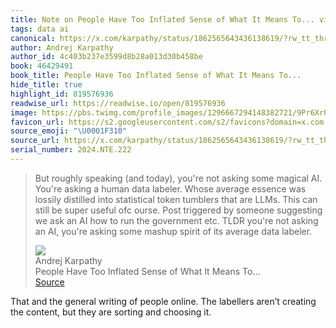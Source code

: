 ```yaml
---
title: Note on People Have Too Inflated Sense of What It Means To... via Andrej Karpathy
tags: data ai
canonical: https://x.com/karpathy/status/1862565643436138619/?rw_tt_thread=True
author: Andrej Karpathy
author_id: 4c403b237e3599d8b28a013d30b458be
book: 46429491
book_title: People Have Too Inflated Sense of What It Means To...
hide_title: true
highlight_id: 819576936
readwise_url: https://readwise.io/open/819576936
image: https://pbs.twimg.com/profile_images/1296667294148382721/9Pr6XrPB.jpg
favicon_url: https://s2.googleusercontent.com/s2/favicons?domain=x.com
source_emoji: "\U0001F310"
source_url: https://x.com/karpathy/status/1862565643436138619/?rw_tt_thread=True#:~:text=But%20roughly%20speaking,average%20data%20labeler.
serial_number: 2024.NTE.222
---
```

> But roughly speaking (and today), you're not asking some magical AI. You're asking a human data labeler. Whose average essence was lossily distilled into statistical token tumblers that are LLMs. This can still be super useful ofc ourse. Post triggered by someone suggesting we ask an AI how to run the government etc. TLDR you're not asking an AI, you're asking some mashup spirit of its average data labeler.
> <div class="quoteback-footer"><div class="quoteback-avatar"><img class="mini-favicon" src="https://s2.googleusercontent.com/s2/favicons?domain=x.com"></div><div class="quoteback-metadata"><div class="metadata-inner"><span style="display:none">FROM:</span><div aria-label="Andrej Karpathy" class="quoteback-author"> Andrej Karpathy</div><div aria-label="People Have Too Inflated Sense of What It Means To..." class="quoteback-title"> People Have Too Inflated Sense of What It Means To...</div></div></div><div class="quoteback-backlink"><a target="_blank" aria-label="go to the full text of this quotation" rel="noopener" href="https://x.com/karpathy/status/1862565643436138619/?rw_tt_thread=True#:~:text=But%20roughly%20speaking,average%20data%20labeler." class="quoteback-arrow"> Source</a></div></div>

That and the general writing of people online. The labellers aren’t creating the content, but they are sorting and choosing it.